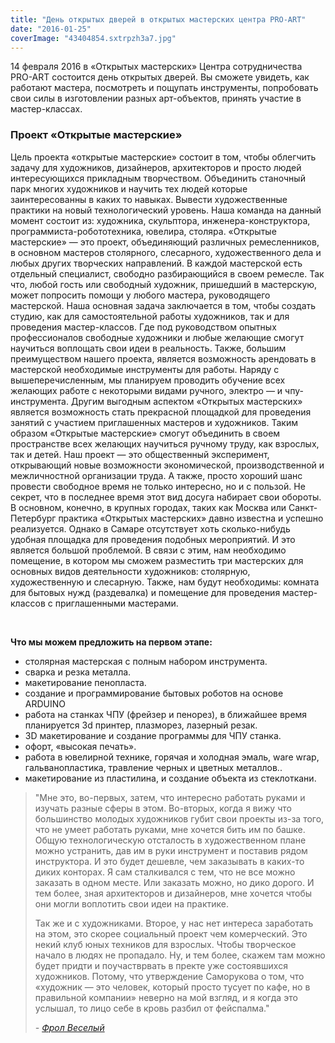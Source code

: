 ```yaml
---
title: "День открытых дверей в открытых мастерских центра PRO-ART"
date: "2016-01-25"
coverImage: "43404854.sxtrpzh3a7.jpg"
---
```


14 февраля 2016 в «Открытых мастерских» Центра сотрудничества PRO-ART состоится день открытых дверей. Вы сможете увидеть, как работают мастера, посмотреть и пощупать инструменты, попробовать свои силы в изготовлении разных арт-объектов, принять участие в мастер-классах.

### Проект «Открытые мастерские»

Цель проекта «открытые мастерские» состоит в том, чтобы облегчить задачу для художников, дизайнеров, архитекторов и просто людей интересующихся прикладным творчеством. Объединить станочный парк многих художников и научить тех людей которые заинтересованны в каких то навыках. Вывести художественные практики на новый технологический уровень. Наша команда на данный момент состоит из: художника, скульптора, инженера-конструктора, программиста-робототехника, ювелира, столяра. «Открытые мастерские» — это проект, объединяющий различных ремесленников, в основном мастеров столярного, слесарного, художественного дела и любых других творческих направлений. В каждой мастерской есть отдельный специалист, свободно разбирающийся в своем ремесле. Так что, любой гость или свободный художник, пришедший в мастерскую, может попросить помощи у любого мастера, руководящего мастерской. Наша основная задача заключается в том, чтобы создать студию, как для самостоятельной работы художников, так и для проведения мастер-классов. Где под руководством опытных профессионалов свободные художники и любые желающие смогут научиться воплощать свои идеи в реальность. Также, большим преимуществом нашего проекта, является возможность арендовать в мастерской необходимые инструменты для работы. Наряду с вышеперечисленным, мы планируем проводить обучение всех желающих работе с некоторыми видами ручного, электро — и чпу-инструмента. Другим выгодным аспектом «Открытых мастерских» является возможность стать прекрасной площадкой для проведения занятий с участием приглашенных мастеров и художников. Таким образом «Открытые мастерские» смогут объединить в своем пространстве всех желающих научиться ручному труду, как взрослых, так и детей. Наш проект — это общественный эксперимент, открывающий новые возможности экономической, производственной и межличностной организации труда. А также, просто хороший шанс провести свободное время не только интересно, но и с пользой. Не секрет, что в последнее время этот вид досуга набирает свои обороты. В основном, конечно, в крупных городах, таких как Москва или Санкт-Петербург практика «Открытых мастерских» давно известна и успешно реализуется. Однако в Самаре отсутствует хоть сколько-нибудь удобная площадка для проведения подобных мероприятий. И это является большой проблемой. В связи с этим, нам необходимо помещение, в котором мы сможем разместить три мастерских для основных видов деятельности художников: столярную, художественную и слесарную. Также, нам будут необходимы: комната для бытовых нужд (раздевалка) и помещение для проведения мастер-классов с приглашенными мастерами.

 

**Что мы можем предложить на первом этапе:**

- столярная мастерская с полным набором инструмента.
- сварка и резка металла.
- макетирование пенопласта.
- создание и программирование бытовых роботов на основе ARDUINO
- работа на станках ЧПУ (фрейзер и пенорез), в ближайшее время планируется 3d принтер, плазморез, лазерный резак.
- 3D макетирование и создание программы для ЧПУ станка.
- офорт, «высокая печать».
- работа в ювелирной технике, горячая и холодная эмаль, ware wrap, гальванопластика, травление черных и цветных металлов..
- макетирование из пластилина, и создание объекта из стеклоткани.

> "Мне это, во-первых, затем, что интересно работать руками и изучать разные сферы в этом. Во-вторых, когда я вижу что большинство молодых художников губит свои проекты из-за того, что не умеет работать руками, мне хочется бить им по башке. Общую технологическую отсталость в художественном плане можно устранить, дав им в руки инструмент и поставив рядом инструктора. И это будет дешевле, чем заказывать в каких-то диких конторах. Я сам сталкивался с тем, что не все можно заказать в одном месте. Или заказать можно, но дико дорого. И тем более, зная архитекторов и дизайнеров, мне хочется чтобы они могли воплотить свои идеи на практике.
> 
> Так же и с художниками. Второе, у нас нет интереса заработать на этом, это скорее социальный проект чем комерческий. Это некий клуб юных техников для взрослых. Чтобы творческое начало в людях не пропадало. Ну, и тем более, скажем там можно будет придти и поучастврвать в пректе уже состоявшихся художников. Потому, что утверждение Саморукова о том, что «художник — это человек, который просто тусует по кафе, но в правильной компании» неверно на мой взгляд, и я когда это услышал, то лицо себе в кровь разбил от фейспалма."
> 
> _\- [Фрол Веселый](http://samara.center/photoalbums/194023)_ [](http://samara.center/photoalbums/194023)
